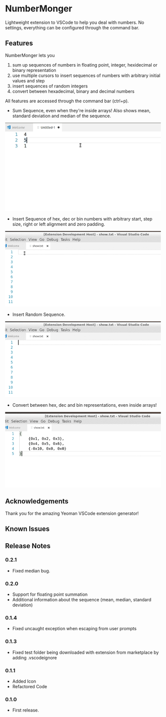 # NumberMonger

Lightweight extension to VSCode to help you deal with numbers. No settings, everything can be configured through the command bar.

## Features

NumberMonger lets you
1. sum up sequences of numbers in floating point, integer, hexidecimal or binary representation
2. use multiple cursors to insert sequences of numbers with arbitrary initial values and step 
3. insert sequences of random integers
4. convert between hexadecimal, binary and decimal numbers

All features are accessed through the command bar (ctrl+p).

* Sum Sequence, even when they're inside arrays! Also shows mean, standard deviation and median of the sequence.

![Sum Sequence Demo](./images/sumSequence.gif)
* Insert Sequence of hex, dec or bin numbers with arbitrary start, step size, right or left alignment and zero padding.

![Insert Sequence Demo](./images/insertSequence.gif)
* Insert Random Sequence.

![Insert Random Sequence Demo](./images/insertRandom.gif)
* Convert between hex, dec and bin representations, even inside arrays!

![Convert Demo](./images/convert.gif)

## Acknowledgements

Thank you for the amazing Yeoman VSCode extension generator! 

## Known Issues

## Release Notes

### 0.2.1
* Fixed median bug.

### 0.2.0
* Support for floating point summation
* Additional information about the sequence (mean, median, standard deviation)

### 0.1.4
* Fixed uncaught exception when escaping from user prompts

### 0.1.3
+ Fixed test folder being downloaded with extension from marketplace by adding .vscodeignore

### 0.1.1
* Added Icon
* Refactored Code

### 0.1.0
* First release.